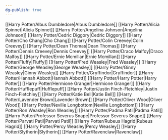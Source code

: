 ```yaml
---
dg-publish: true
---
```

[[Harry Potter/Albus Dumbledore\|Albus Dumbledore]]
[[Harry Potter/Alicia Spinnet\|Alicia Spinnet]]
[[Harry Potter/Angelina Johnson\|Angelina Johnson]]
[[Harry Potter/Cedric Diggory\|Cedric Diggory]]
[[Harry Potter/Cho Chang\|Cho Chang]]
[[Harry Potter/Colin Creevey\|Colin Creevey]]
[[Harry Potter/Dean Thomas\|Dean Thomas]]
[[Harry Potter/Dennis Creevey\|Dennis Creevey]]
[[Harry Potter/Draco Malfoy\|Draco Malfoy]]
[[Harry Potter/Ernie Mcmillan\|Ernie Mcmillan]]
[[Harry Potter/Fluffy\|Fluffy]]
[[Harry Potter/Fred Weasley\|Fred Weasley]]
[[Harry Potter/George Weasley\|George Weasley]]
[[Harry Potter/Ginny Weasley\|Ginny Weasley]]
[[Harry Potter/Gryffindor\|Gryffindor]]
[[Harry Potter/Hannah Abbott\|Hannah Abbott]]
[[Harry Potter/Harry Potter\|Harry Potter]]
[[Harry Potter/Hermione Granger\|Hermione Granger]]
[[Harry Potter/Hufflepuff\|Hufflepuff]]
[[Harry Potter/Justin Finch-Fletchley\|Justin Finch-Fletchley]]
[[Harry Potter/Katie Bell\|Katie Bell]]
[[Harry Potter/Lavender Brown\|Lavender Brown]]
[[Harry Potter/Oliver Wood\|Oliver Wood]]
[[Harry Potter/Neville Longbottom\|Neville Longbottom]]
[[Harry Potter/Ron Weasley\|Ron Weasley]]
[[Harry Potter/Padma Patil\|Padma Patil]]
[[Harry Potter/Professor Severus Snape\|Professor Severus Snape]]
[[Harry Potter/Parvati Patil\|Parvati Patil]]
[[Harry Potter/Rubeus Hagrid\|Rubeus Hagrid]]
[[Harry Potter/Percy Weasley\|Percy Weasley]]
[[Harry Potter/Slytherin\|Slytherin]]
[[Harry Potter/Ravenclaw\|Ravenclaw]]

